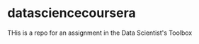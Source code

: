 datasciencecoursera
===================

THis is a repo for an assignment in the Data Scientist's Toolbox
